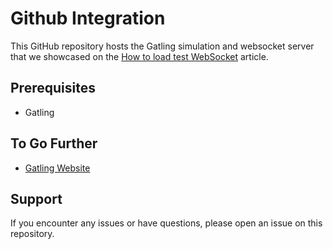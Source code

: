 
# Github Integration

This GitHub repository hosts the Gatling simulation and websocket server that we showcased on the [How to load test WebSocket](https://docs.gatling.io/guides/complex-use-cases/websocket/) article.


## Prerequisites

- Gatling


## To Go Further

* [Gatling Website](https://gatling.io/)

## Support

If you encounter any issues or have questions, please open an issue on this repository.
